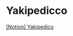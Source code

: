 # Yakipedicco

[[Notion] Yakipedico](https://www.notion.so/Yakipedico-4d394f48d658408abc6c99e206e16140)
